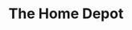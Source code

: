 ---
title: "The Home Depot"
url: /shreveport/the-home-depot-east-bert-kouns-industrial-loop/
shop: Baumarkt
---